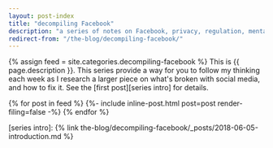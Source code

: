 ```yaml
---
layout: post-index
title: "decompiling Facebook"
description: "a series of notes on Facebook, privacy, regulation, mental health, and everything in between"
redirect-from: "/the-blog/decompiling-facebook/"
---
```


{% assign feed = site.categories.decompiling-facebook %}
This is {{ page.description }}. This series provide a way for you to follow my thinking each week as I research a larger piece on what's broken with social media, and how to fix it. See the [first post][series intro] for details.

{% for post in feed %}
    {%- include inline-post.html post=post render-filing=false -%}
{% endfor %}

[series intro]: {% link the-blog/decompiling-facebook/_posts/2018-06-05-introduction.md %}